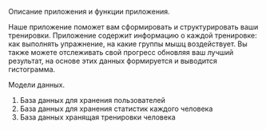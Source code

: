 Описание приложения и функции приложения.

Наше приложение поможет вам cформировать и структурировать ваши тренировки. Приложение содержит информацию о каждой тренировке: как выполнять упражнение, на какие группы мышц воздействует. Вы также можете отслеживать свой прогресс обновляя ваш лучший результат, на основе этих данных формируется и выводится гистограмма.

Модели данных.
1) База данных для хранения пользователей
2) База данных для хранения статистик каждого человека
3) База данных хранящая тренировки человека